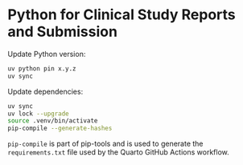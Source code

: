 # Python for Clinical Study Reports and Submission

Update Python version:

```bash
uv python pin x.y.z
uv sync
```

Update dependencies:

```bash
uv sync
uv lock --upgrade
source .venv/bin/activate
pip-compile --generate-hashes
```

`pip-compile` is part of pip-tools and is used to generate the
`requirements.txt` file used by the Quarto GitHub Actions workflow.
